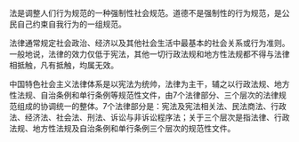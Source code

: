 
法是调整人们行为规范的一种强制性社会规范。道德不是强制性的行为规范，是公民自己约束自我行为的一组规范。

法律通常规定社会政治、经济以及其他社会生活中最基本的社会关系或行为准则。一般地说，法律的效力仅低于宪法，其他一切行政法规和地方性法规都不得与法律相抵触，凡有抵触，均属无效。

中国特色社会主义法律体系是以宪法为统帅，法律为主干，辅之以行政法规、地方性法规、自治条例和单行条例等规范性文件，由7个法律部分、三个层次的法律规范组成的协调统一的整体。7个法律部分是：宪法及宪法相关法、民法商法、行政法、经济法、社会法、刑法、诉讼与非诉讼程序法；关于三个层次是指法律、行政法规、地方性法规及自治条例和单行条例三个层次的规范性文件。
